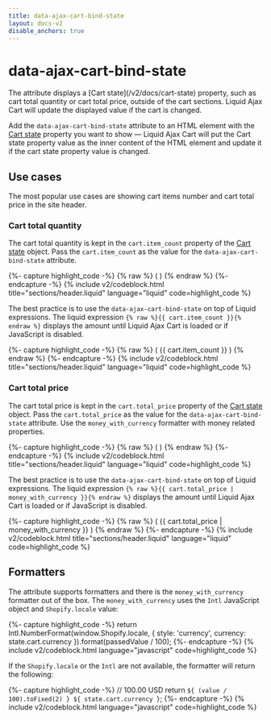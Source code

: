 ```yaml
---
title: data-ajax-cart-bind-state
layout: docs-v2
disable_anchors: true
---
```


# data-ajax-cart-bind-state

<p class="lead" markdown="1">
The attribute displays a [Cart state](/v2/docs/cart-state) property, such as cart total quantity or cart total price, 
outside of the cart sections. Liquid Ajax Cart will update the displayed value if the cart is changed.
</p>

Add the `data-ajax-cart-bind-state` attribute to an HTML element
with the [Cart state](/v2/docs/cart-state/) property you want to show —
Liquid Ajax Cart will put the Cart state property value as the inner content of the HTML element
and update it if the cart state property value is changed.

## Use cases

The most popular use cases are showing cart items number and cart total price in the site header.

### Cart total quantity

The cart total quantity is kept in the `cart.item_count` property of the [Cart state](/v2/docs/cart-state/) object.
Pass the `cart.item_count` as the value for the `data-ajax-cart-bind-state` attribute.

{%- capture highlight_code -%}
{% raw %}
<span class="header__cart-quantity">
  (
  <span data-ajax-cart-bind-state="cart.item_count">
    <!-- Cart item count appears here -->
  </span>
  )
</span>
{% endraw %}
{%- endcapture -%}
{% include v2/codeblock.html title="sections/header.liquid" language="liquid" code=highlight_code %}

The best practice is to use the `data-ajax-cart-bind-state` on top of Liquid expressions.
The liquid expression `{% raw %}{{ cart.item_count }}{% endraw %}` displays the amount
until Liquid Ajax Cart is loaded or if JavaScript is disabled.

{%- capture highlight_code -%}
{% raw %}
<span class="header__cart-quantity">
  (
  <span data-ajax-cart-bind-state="cart.item_count">
    <!-- Cart item count appears here -->
    {{ cart.item_count }}
  </span>
  )
</span>
{% endraw %}
{%- endcapture -%}
{% include v2/codeblock.html title="sections/header.liquid" language="liquid" code=highlight_code %}

### Cart total price

The cart total price is kept in the `cart.total_price` property of the [Cart state](/v2/docs/cart-state/) object.
Pass the `cart.total_price` as the value for the `data-ajax-cart-bind-state` attribute.
Use the `money_with_currency` formatter with money related properties.

{%- capture highlight_code -%}
{% raw %}
<span class="header__cart-total">
  (
  <span data-ajax-cart-bind-state="cart.total_price | money_with_currency">
    <!-- Cart total price appears here -->
  </span>
  )
</span>
{% endraw %}
{%- endcapture -%}
{% include v2/codeblock.html title="sections/header.liquid" language="liquid" code=highlight_code %}

The best practice is to use the `data-ajax-cart-bind-state` on top of Liquid expressions.
The liquid expression `{% raw %}{{ cart.total_price | money_with_currency }}{% endraw %}` displays the amount
until Liquid Ajax Cart is loaded or if JavaScript is disabled.

{%- capture highlight_code -%}
{% raw %}
<span class="header__cart-total">
  (
  <span data-ajax-cart-bind-state="cart.total_price | money_with_currency">
    <!-- Cart total price appears here -->
    {{ cart.total_price | money_with_currency }}
  </span>
  )
</span>
{% endraw %}
{%- endcapture -%}
{% include v2/codeblock.html title="sections/header.liquid" language="liquid" code=highlight_code %}

## Formatters

The attribute supports formatters and there is the `money_with_currency` formatter out of the box. 
The `money_with_currency` uses the `Intl` JavaScript object and `Shopify.locale` value:

{%- capture highlight_code -%}
return Intl.NumberFormat(window.Shopify.locale, {
  style: 'currency',
  currency: state.cart.currency
}).format(passedValue / 100);
{%- endcapture -%}
{% include v2/codeblock.html language="javascript" code=highlight_code %}

If the `Shopify.locale` or the `Intl` are not available, the formatter will return the following:

{%- capture highlight_code -%}
// 100.00 USD
return `${ (value / 100).toFixed(2) } ${ state.cart.currency }`;
{%- endcapture -%}
{% include v2/codeblock.html language="javascript" code=highlight_code %}